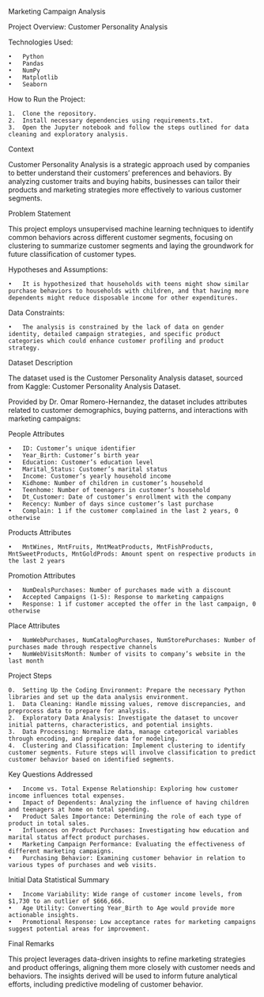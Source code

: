 Marketing Campaign Analysis

Project Overview: Customer Personality Analysis

Technologies Used:

	•	Python
	•	Pandas
	•	NumPy
	•	Matplotlib
	•	Seaborn

How to Run the Project:

	1.	Clone the repository.
	2.	Install necessary dependencies using requirements.txt.
	3.	Open the Jupyter notebook and follow the steps outlined for data cleaning and exploratory analysis.

Context

Customer Personality Analysis is a strategic approach used by companies to better understand their customers’ preferences and behaviors. By analyzing customer traits and buying habits, businesses can tailor their products and marketing strategies more effectively to various customer segments.

Problem Statement

This project employs unsupervised machine learning techniques to identify common behaviors across different customer segments, focusing on clustering to summarize customer segments and laying the groundwork for future classification of customer types.

Hypotheses and Assumptions:

	•	It is hypothesized that households with teens might show similar purchase behaviors to households with children, and that having more dependents might reduce disposable income for other expenditures.

Data Constraints:

	•	The analysis is constrained by the lack of data on gender identity, detailed campaign strategies, and specific product categories which could enhance customer profiling and product strategy.

Dataset Description

The dataset used is the Customer Personality Analysis dataset, sourced from Kaggle:
Customer Personality Analysis Dataset.

Provided by Dr. Omar Romero-Hernandez, the dataset includes attributes related to customer demographics, buying patterns, and interactions with marketing campaigns:

People Attributes

	•	ID: Customer’s unique identifier
	•	Year_Birth: Customer’s birth year
	•	Education: Customer’s education level
	•	Marital_Status: Customer’s marital status
	•	Income: Customer’s yearly household income
	•	Kidhome: Number of children in customer’s household
	•	Teenhome: Number of teenagers in customer’s household
	•	Dt_Customer: Date of customer’s enrollment with the company
	•	Recency: Number of days since customer’s last purchase
	•	Complain: 1 if the customer complained in the last 2 years, 0 otherwise

Products Attributes

	•	MntWines, MntFruits, MntMeatProducts, MntFishProducts, MntSweetProducts, MntGoldProds: Amount spent on respective products in the last 2 years

Promotion Attributes

	•	NumDealsPurchases: Number of purchases made with a discount
	•	Accepted Campaigns (1-5): Response to marketing campaigns
	•	Response: 1 if customer accepted the offer in the last campaign, 0 otherwise

Place Attributes

	•	NumWebPurchases, NumCatalogPurchases, NumStorePurchases: Number of purchases made through respective channels
	•	NumWebVisitsMonth: Number of visits to company’s website in the last month

Project Steps

	0.	Setting Up the Coding Environment: Prepare the necessary Python libraries and set up the data analysis environment.
	1.	Data Cleaning: Handle missing values, remove discrepancies, and preprocess data to prepare for analysis.
	2.	Exploratory Data Analysis: Investigate the dataset to uncover initial patterns, characteristics, and potential insights.
	3.	Data Processing: Normalize data, manage categorical variables through encoding, and prepare data for modeling.
	4.	Clustering and Classification: Implement clustering to identify customer segments. Future steps will involve classification to predict customer behavior based on identified segments.

Key Questions Addressed

	•	Income vs. Total Expense Relationship: Exploring how customer income influences total expenses.
	•	Impact of Dependents: Analyzing the influence of having children and teenagers at home on total spending.
	•	Product Sales Importance: Determining the role of each type of product in total sales.
	•	Influences on Product Purchases: Investigating how education and marital status affect product purchases.
	•	Marketing Campaign Performance: Evaluating the effectiveness of different marketing campaigns.
	•	Purchasing Behavior: Examining customer behavior in relation to various types of purchases and web visits.

Initial Data Statistical Summary

	•	Income Variability: Wide range of customer income levels, from $1,730 to an outlier of $666,666.
	•	Age Utility: Converting Year_Birth to Age would provide more actionable insights.
	•	Promotional Response: Low acceptance rates for marketing campaigns suggest potential areas for improvement.

Final Remarks

This project leverages data-driven insights to refine marketing strategies and product offerings, aligning them more closely with customer needs and behaviors. The insights derived will be used to inform future analytical efforts, including predictive modeling of customer behavior.
